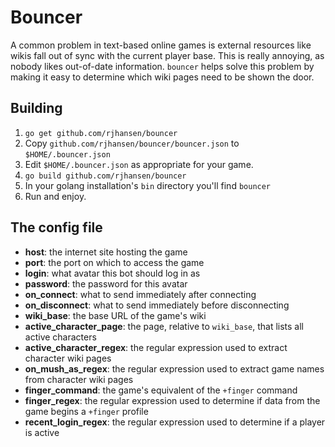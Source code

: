# Bouncer

A common problem in text-based online games is external resources like wikis fall
out of sync with the current player base.  This is really annoying, as nobody likes
out-of-date information.  `bouncer` helps solve this problem by making it easy to
determine which wiki pages need to be shown the door.

## Building

1. `go get github.com/rjhansen/bouncer`
2. Copy `github.com/rjhansen/bouncer/bouncer.json` to `$HOME/.bouncer.json`
3. Edit `$HOME/.bouncer.json` as appropriate for your game.
4. `go build github.com/rjhansen/bouncer`
5. In your golang installation's `bin` directory you'll find `bouncer`
6. Run and enjoy.

## The config file

 * **host**: the internet site hosting the game
 * **port**: the port on which to access the game
 * **login**: what avatar this bot should log in as
 * **password**: the password for this avatar
 * **on_connect**: what to send immediately after connecting
 * **on_disconnect**: what to send immediately before disconnecting
 * **wiki_base**: the base URL of the game's wiki
 * **active_character_page**: the page, relative to `wiki_base`, that lists all active characters
 * **active_character_regex**: the regular expression used to extract character wiki pages
 * **on_mush_as_regex**: the regular expression used to extract game names from character wiki pages
 * **finger_command**: the game's equivalent of the `+finger` command
 * **finger_regex**: the regular expression used to determine if data from the game begins a `+finger` profile
 * **recent_login_regex**: the regular expression used to determine if a player is active
